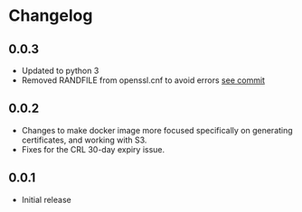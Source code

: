 # Changelog

## 0.0.3
- Updated to python 3
- Removed RANDFILE from openssl.cnf to avoid errors [see commit](https://github.com/openssl/openssl/commit/0f58220973a02248ca5c69db59e615378467b9c8#diff-8ce6aaad88b10ed2b3b4592fd5c8e03aL13)

## 0.0.2
- Changes to make docker image more focused specifically on generating certificates, and working with S3.
- Fixes for the CRL 30-day expiry issue.

## 0.0.1

- Initial release
